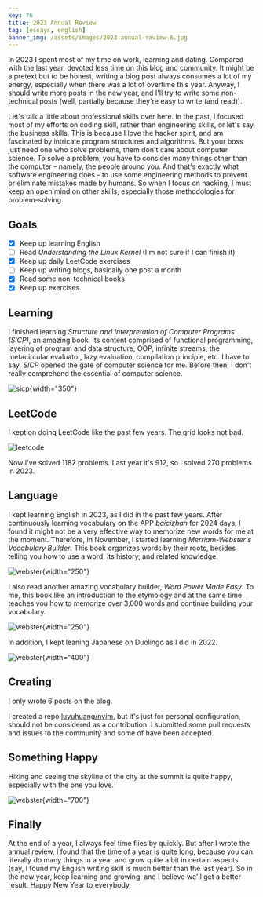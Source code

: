 ```yaml
---
key: 76
title: 2023 Annual Review
tag: [essays, english]
banner_img: /assets/images/2023-annual-review-6.jpg
---
```


In 2023 I spent most of my time on work, learning <span style="background-color: var(--post-text-color)">and dating</span>. Compared with the last year, devoted less time on this blog and community. It might be a pretext but to be honest, writing a blog post always consumes a lot of my energy, especially when there was a lot of overtime this year. Anyway, I should write more posts in the new year, and I'll try to write some non-technical posts (well, partially because they're easy to write (and read)).

Let's talk a little about professional skills over here. In the past, I focused most of my efforts on coding skill, rather than engineering skills, or let's say, the business skills. This is because I love the hacker spirit, and am fascinated by intricate program structures and algorithms. But your boss just need one who solve problems, them don't care about computer science. To solve a problem, you have to consider many things other than the computer - namely, the people around you. And that's exactly what software engineering does - to use some engineering methods to prevent or eliminate mistakes made by humans. So when I focus on hacking, I must keep an open mind on other skills, especially those methodologies for problem-solving.

## Goals

- [x] Keep up learning English
- [ ] Read *Understanding the Linux Kernel* (I'm not sure if I can finish it)
- [x] Keep up daily LeetCode exercises
- [ ] Keep up writing blogs, basically one post a month
- [x] Read some non-technical books
- [x] Keep up exercises

## Learning

I finished learning *Structure and Interpretation of Computer Programs (SICP)*, an amazing book. Its content comprised of functional programming, layering of program and data structure, OOP, infinite streams, the metacircular evaluator, lazy evaluation, compilation principle, etc. I have to say, *SICP* opened the gate of computer science for me. Before then, I don't really comprehend the essential of computer science.

![sicp](/assets/images/2023-annual-review-2.jpg){width="350"}

## LeetCode

I kept on doing LeetCode like the past few years. The grid looks not bad.

![leetcode](/assets/images/2023-annual-review-1.png)

Now I've solved 1182 problems. Last year it's 912, so I solved 270 problems in 2023.

## Language

I kept learning English in 2023, as I did in the past few years. After continuously learning vocabulary on the APP *baicizhan* for 2024 days, I found it might not be a very effective way to memorize new words for me at the moment. Therefore, In November, I started learning *Merriam-Webster's Vocabulary Builder*. This book organizes words by their roots, besides telling you how to use a word, its history, and related knowledge.

![webster](/assets/images/2023-annual-review-3.jpg){width="250"}

I also read another amazing vocabulary builder, *Word Power Made Easy*. To me, this book like an introduction to the etymology and at the same time teaches you how to memorize over 3,000 words and continue building your vocabulary.

![webster](/assets/images/2023-annual-review-4.jpg){width="250"}

In addition, I kept leaning Japanese on Duolingo as I did in 2022.

![webster](/assets/images/2023-annual-review-5.jpg){width="400"}

## Creating

I only wrote 6 posts on the blog.

I created a repo [luyuhuang/nvim](https://github.com/luyuhuang/nvim), but it's just for personal configuration, should not be considered as a contribution. I submitted some pull requests and issues to the community and some of have been accepted.

## Something Happy

Hiking and seeing the skyline of the city at the summit is quite happy, especially with the one you love.

![webster](/assets/images/2023-annual-review-6.jpg){width="700"}


## Finally

At the end of a year, I always feel time flies by quickly. But after I wrote the annual review, I found that the time of a year is quite long, because you can literally do many things in a year and grow quite a bit in certain aspects (say, I found my English writing skill is much better than the last year). So in the new year, keep learning and growing, and I believe we'll get a better result. Happy New Year to everybody.